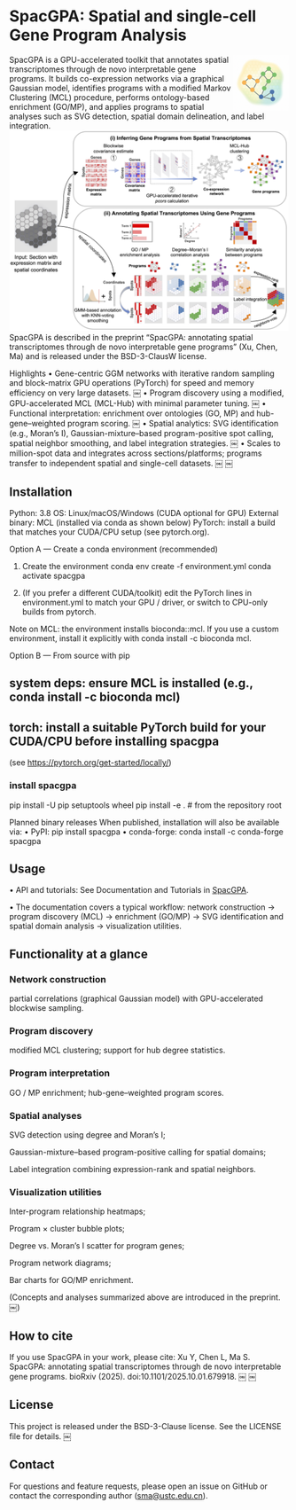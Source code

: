 
# SpacGPA: Spatial and single-cell Gene Program Analysis

<img src="assets/SpacGPA_Logo.png" alt="SpacGPA logo" align="right" width="100" />
SpacGPA is a GPU-accelerated toolkit that annotates spatial transcriptomes through de novo interpretable gene programs. It builds co-expression networks via a graphical Gaussian model, identifies programs with a modified Markov Clustering (MCL) procedure, performs ontology-based enrichment (GO/MP), and applies programs to spatial analyses such as SVG detection, spatial domain delineation, and label integration.
<img src="assets/SpacGPA_Workflow.png" alt="SpacGPA workflow" align="center bottom" width="600" />
SpacGPA is described in the preprint “SpacGPA: annotating spatial transcriptomes through de novo interpretable gene programs” (Xu, Chen, Ma) and is released under the BSD-3-ClausW license.


Highlights
 • Gene-centric GGM networks with iterative random sampling and block-matrix GPU operations (PyTorch) for speed and memory efficiency on very large datasets.  ￼
 • Program discovery using a modified, GPU-accelerated MCL (MCL-Hub) with minimal parameter tuning.  ￼
 • Functional interpretation: enrichment over ontologies (GO, MP) and hub-gene–weighted program scoring.  ￼
 • Spatial analytics: SVG identification (e.g., Moran’s I), Gaussian-mixture–based program-positive spot calling, spatial neighbor smoothing, and label integration strategies.  ￼
 • Scales to million-spot data and integrates across sections/platforms; programs transfer to independent spatial and single-cell datasets.  ￼  ￼

## Installation

Python: 3.8
OS: Linux/macOS/Windows (CUDA optional for GPU)
External binary: MCL (installed via conda as shown below)
PyTorch: install a build that matches your CUDA/CPU setup (see pytorch.org).

Option A — Create a conda environment (recommended)

1) Create the environment
conda env create -f environment.yml
conda activate spacgpa

2) (If you prefer a different CUDA/toolkit) edit the PyTorch lines in environment.yml
to match your GPU / driver, or switch to CPU-only builds from pytorch.

Note on MCL: the environment installs bioconda::mcl. If you use a custom environment, install it explicitly with
conda install -c bioconda mcl.

Option B — From source with pip

## system deps: ensure MCL is installed (e.g., conda install -c bioconda mcl)

## torch: install a suitable PyTorch build for your CUDA/CPU **before** installing spacgpa

(see <https://pytorch.org/get-started/locally/>)

### install spacgpa

pip install -U pip setuptools wheel
pip install -e .          # from the repository root

Planned binary releases
When published, installation will also be available via:
 • PyPI: pip install spacgpa
 • conda-forge: conda install -c conda-forge spacgpa

## Usage

 • API and tutorials: See Documentation and Tutorials in [SpacGPA](https://spacgpa.readthedocs.io).

 • The documentation covers a typical workflow: network construction → program discovery (MCL) → enrichment (GO/MP) → SVG identification and spatial domain analysis → visualization utilities.

## Functionality at a glance

### Network construction

partial correlations (graphical Gaussian model) with GPU-accelerated blockwise sampling.

### Program discovery

modified MCL clustering; support for hub degree statistics.

### Program interpretation

GO / MP enrichment; hub-gene–weighted program scores.

### Spatial analyses

SVG detection using degree and Moran’s I;

Gaussian-mixture–based program-positive calling for spatial domains;

Label integration combining expression-rank and spatial neighbors.

### Visualization utilities

Inter-program relationship heatmaps;

Program × cluster bubble plots;

Degree vs. Moran’s I scatter for program genes;

Program network diagrams;

Bar charts for GO/MP enrichment.

(Concepts and analyses summarized above are introduced in the preprint.  ￼)

## How to cite

If you use SpacGPA in your work, please cite:
Xu Y, Chen L, Ma S. SpacGPA: annotating spatial transcriptomes through de novo interpretable gene programs. bioRxiv (2025). doi:10.1101/2025.10.01.679918.  ￼  ￼

## License

This project is released under the BSD-3-Clause license. See the LICENSE file for details.  ￼

## Contact

For questions and feature requests, please open an issue on GitHub or contact the corresponding author (<sma@ustc.edu.cn>).
